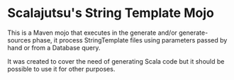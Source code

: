 # Scalajutsu's String Template Mojo

This is a Maven mojo that executes in the generate and/or generate-sources phase,
it process StringTemplate files using parameters passed by hand
or from a Database query.

It was created to cover the need of generating Scala code but it should be possible to use it
for other purposes.